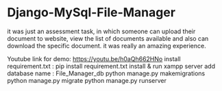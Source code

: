 # Django-MySql-File-Manager

it was just an assessment task, in which someone can upload their document to website, view the list of documents available and also can download the specific document. it was really an amazing experience.

Youtube link for demo: https://youtu.be/h0aQh662HNo
install requirement.txt : pip install requirement.txt
install & run xampp server
add database name : File_Manager_db
python manage.py makemigrations
python manage.py migrate
python manage.py runserver
